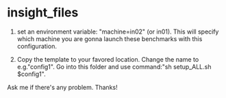 # insight_files
1. set an environment variable: "machine=in02" (or in01).
This will specify which machine you are gonna launch these benchmarks with this configuration.

2. Copy the template to your favored location. Change the name to e.g."config1". 
Go into this folder and use command:"sh setup_ALL.sh $config1".

Ask me if there's any problem. Thanks!
